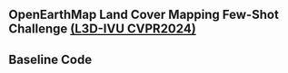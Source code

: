 ## OpenEarthMap Land Cover Mapping Few-Shot Challenge [(L3D-IVU CVPR2024)](https://sites.google.com/view/l3divu2024/overview)

## Baseline Code